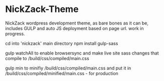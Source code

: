 # NickZack-Theme
NickZack wordpress development theme, as bare bones as it can be, includes GULP and auto JS deployment based on page url. work in progress.


cd into 'nickzack' main directory
npm install gulp-sass

gulp watchAll to enable browsersync and make live site sass changes that compile to /build/css/compiled/main.css

gulp min  to minifiy /build/css/compiled/main.css and put it in /build/css/compiled/minified/main.css - for production 

